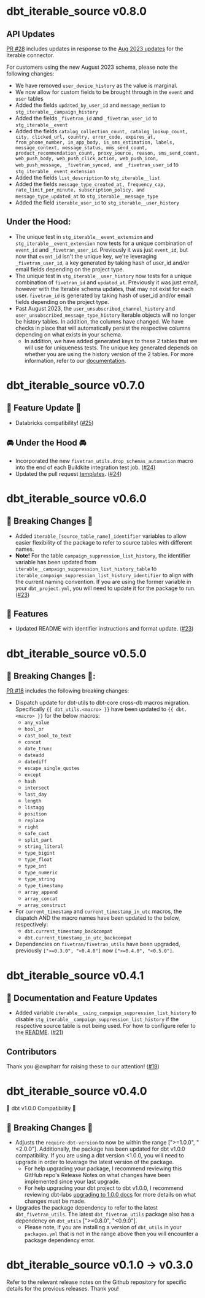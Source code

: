 # dbt_iterable_source v0.8.0

## API Updates
[PR #28](https://github.com/fivetran/dbt_iterable_source/pull/28) includes updates in response to the [Aug 2023 updates](https://fivetran.com/docs/applications/iterable/changelog#august2023) for the Iterable connector.

For customers using the new August 2023 schema, please note the following changes:
-  We have removed `user_device_history` as the value is marginal.
- We now allow for custom fields to be brought through in the `event` and `user` tables
- Added the fields `updated_by_user_id` and `message_medium` to `stg_iterable__campaign_history`
- Added the fields `_fivetran_id` and `_fivetran_user_id` to `stg_iterable__event`
- Added the fields `catalog_collection_count, catalog_lookup_count, city, clicked_url, country, error_code, expires_at, from_phone_number, in_app_body, is_sms_estimation, labels, message_context, message_status, mms_send_count, product_recommendation_count, proxy_source, reason, sms_send_count, web_push_body, web_push_click_action, web_push_icon, web_push_message, _fivetran_synced, and _fivetran_user_id` to  `stg_iterable__event_extension`
- Added the fields `list_description` to `stg_iterable__list`
- Added the fields `message_type_created_at, frequency_cap, rate_limit_per_minute, subscription_policy, and message_type_updated_at` to `stg_iterable__message_type`
- Added the field `iterable_user_id` to `stg_iterable__user_history`

## Under the Hood:
- The unique test in `stg_iterable__event_extension` and `stg_iterable__event_extension` now tests for a unique combination of `event_id` and `_fivetran_user_id`. Previously it was just `event_id`, but now that `event_id` isn't the unique key, we're leveraging `_fivetran_user_id`, a key generated by taking hash of user_id and/or email fields depending on the project type.
- The unique test in `stg_iterable__user_history` now tests for a unique combination of `fivetran_id` and `updated_at`. Previously it was just email, however with the Iterable schema updates, that may not exist for each user. `fivetran_id` is generated by taking hash of user_id and/or email fields depending on the project type.
- Past August 2023, the `user_unsubscribed_channel_history` and `user_unsubscribed_message_type_history` Iterable objects will no longer be history tables. In addition, the columns have changed. We have checks in place that will automatically persist the respective columns depending on what exists in your schema.
  - In addition, we have added generated keys to these 2 tables that we will use for uniqueness tests. The unique key generated depends on whether you are using the history version of the 2 tables. For more information, refer to our [documentation](https://github.com/fivetran/dbt_iterable_source/blob/main/models/stg_iterable.yml).

# dbt_iterable_source v0.7.0
## 🎉 Feature Update 🎉
- Databricks compatibility! ([#25](https://github.com/fivetran/dbt_iterable_source/pull/25))

## 🚘 Under the Hood 🚘
- Incorporated the new `fivetran_utils.drop_schemas_automation` macro into the end of each Buildkite integration test job. ([#24](https://github.com/fivetran/dbt_iterable_source/pull/24))
- Updated the pull request [templates](/.github). ([#24](https://github.com/fivetran/dbt_iterable_source/pull/24))

# dbt_iterable_source v0.6.0
## 🚨 Breaking Changes 🚨
- Added `iterable_[source_table_name]_identifier` variables to allow easier flexibility of the package to refer to source tables with different names. 
- **Note!** For the table `campaign_suppression_list_history`, the identifier variable has been updated from `iterable__campaign_suppression_list_history_table` to `iterable_campaign_suppression_list_history_identifier` to align with the current naming convention. If you are using the former variable in your `dbt_project.yml`, you will need to update it for the package to run.
([#23](https://github.com/fivetran/dbt_iterable_source/pull/23))


## 🎉 Features
- Updated README with identifier instructions and format update. ([#23](https://github.com/fivetran/dbt_iterable_source/pull/23))

# dbt_iterable_source v0.5.0

## 🚨 Breaking Changes 🚨:
[PR #18](https://github.com/fivetran/dbt_iterable_source/pull/18) includes the following breaking changes:
- Dispatch update for dbt-utils to dbt-core cross-db macros migration. Specifically `{{ dbt_utils.<macro> }}` have been updated to `{{ dbt.<macro> }}` for the below macros:
    - `any_value`
    - `bool_or`
    - `cast_bool_to_text`
    - `concat`
    - `date_trunc`
    - `dateadd`
    - `datediff`
    - `escape_single_quotes`
    - `except`
    - `hash`
    - `intersect`
    - `last_day`
    - `length`
    - `listagg`
    - `position`
    - `replace`
    - `right`
    - `safe_cast`
    - `split_part`
    - `string_literal`
    - `type_bigint`
    - `type_float`
    - `type_int`
    - `type_numeric`
    - `type_string`
    - `type_timestamp`
    - `array_append`
    - `array_concat`
    - `array_construct`
- For `current_timestamp` and `current_timestamp_in_utc` macros, the dispatch AND the macro names have been updated to the below, respectively:
    - `dbt.current_timestamp_backcompat`
    - `dbt.current_timestamp_in_utc_backcompat`
- Dependencies on `fivetran/fivetran_utils` have been upgraded, previously `[">=0.3.0", "<0.4.0"]` now `[">=0.4.0", "<0.5.0"]`.

# dbt_iterable_source v0.4.1
## 🎉 Documentation and Feature Updates
- Added variable `iterable__using_campaign_suppression_list_history` to disable `stg_iterable__campaign_suppression_list_history` if the respective source table is not being used. For how to configure refer to the [README](https://github.com/fivetran/dbt_iterable_source/blob/main/README.md#enabling-and-disabling-models). ([#21](https://github.com/fivetran/dbt_iterable_source/pull/21)) 
## Contributors
Thank you @awpharr for raising these to our attention! ([#19](https://github.com/fivetran/dbt_iterable/issues/19))


# dbt_iterable_source v0.4.0
🎉 dbt v1.0.0 Compatibility 🎉
## 🚨 Breaking Changes 🚨
- Adjusts the `require-dbt-version` to now be within the range [">=1.0.0", "<2.0.0"]. Additionally, the package has been updated for dbt v1.0.0 compatibility. If you are using a dbt version <1.0.0, you will need to upgrade in order to leverage the latest version of the package.
  - For help upgrading your package, I recommend reviewing this GitHub repo's Release Notes on what changes have been implemented since your last upgrade.
  - For help upgrading your dbt project to dbt v1.0.0, I recommend reviewing dbt-labs [upgrading to 1.0.0 docs](https://docs.getdbt.com/docs/guides/migration-guide/upgrading-to-1-0-0) for more details on what changes must be made.
- Upgrades the package dependency to refer to the latest `dbt_fivetran_utils`. The latest `dbt_fivetran_utils` package also has a dependency on `dbt_utils` [">=0.8.0", "<0.9.0"].
  - Please note, if you are installing a version of `dbt_utils` in your `packages.yml` that is not in the range above then you will encounter a package dependency error.

# dbt_iterable_source v0.1.0 -> v0.3.0
Refer to the relevant release notes on the Github repository for specific details for the previous releases. Thank you!
